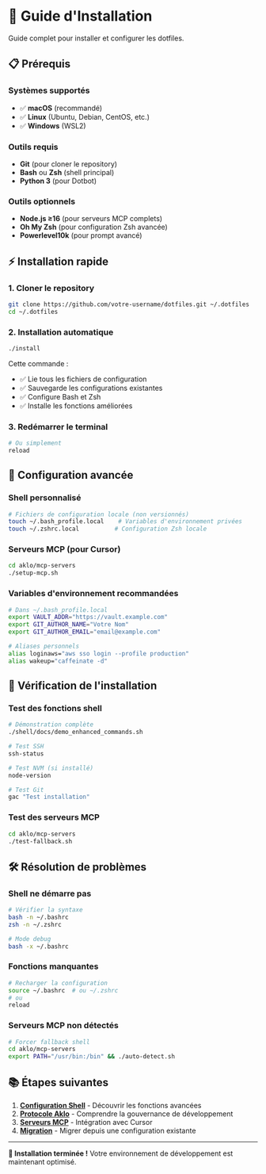 # 🚀 Guide d'Installation

Guide complet pour installer et configurer les dotfiles.

## 📋 Prérequis

### Systèmes supportés
- ✅ **macOS** (recommandé)
- ✅ **Linux** (Ubuntu, Debian, CentOS, etc.)
- ✅ **Windows** (WSL2)

### Outils requis
- **Git** (pour cloner le repository)
- **Bash** ou **Zsh** (shell principal)
- **Python 3** (pour Dotbot)

### Outils optionnels
- **Node.js ≥16** (pour serveurs MCP complets)
- **Oh My Zsh** (pour configuration Zsh avancée)
- **Powerlevel10k** (pour prompt avancé)

## ⚡ Installation rapide

### 1. Cloner le repository
```bash
git clone https://github.com/votre-username/dotfiles.git ~/.dotfiles
cd ~/.dotfiles
```

### 2. Installation automatique
```bash
./install
```

Cette commande :
- ✅ Lie tous les fichiers de configuration
- ✅ Sauvegarde les configurations existantes
- ✅ Configure Bash et Zsh
- ✅ Installe les fonctions améliorées

### 3. Redémarrer le terminal
```bash
# Ou simplement
reload
```

## 🔧 Configuration avancée

### Shell personnalisé
```bash
# Fichiers de configuration locale (non versionnés)
touch ~/.bash_profile.local    # Variables d'environnement privées
touch ~/.zshrc.local          # Configuration Zsh locale
```

### Serveurs MCP (pour Cursor)
```bash
cd aklo/mcp-servers
./setup-mcp.sh
```

### Variables d'environnement recommandées
```bash
# Dans ~/.bash_profile.local
export VAULT_ADDR="https://vault.example.com"
export GIT_AUTHOR_NAME="Votre Nom"
export GIT_AUTHOR_EMAIL="email@example.com"

# Aliases personnels
alias loginaws="aws sso login --profile production"
alias wakeup="caffeinate -d"
```

## 🧪 Vérification de l'installation

### Test des fonctions shell
```bash
# Démonstration complète
./shell/docs/demo_enhanced_commands.sh

# Test SSH
ssh-status

# Test NVM (si installé)
node-version

# Test Git
gac "Test installation"
```

### Test des serveurs MCP
```bash
cd aklo/mcp-servers
./test-fallback.sh
```

## 🛠️ Résolution de problèmes

### Shell ne démarre pas
```bash
# Vérifier la syntaxe
bash -n ~/.bashrc
zsh -n ~/.zshrc

# Mode debug
bash -x ~/.bashrc
```

### Fonctions manquantes
```bash
# Recharger la configuration
source ~/.bashrc  # ou ~/.zshrc
# ou
reload
```

### Serveurs MCP non détectés
```bash
# Forcer fallback shell
cd aklo/mcp-servers
export PATH="/usr/bin:/bin" && ./auto-detect.sh
```

## 📚 Étapes suivantes

1. **[Configuration Shell](../shell/README.md)** - Découvrir les fonctions avancées
2. **[Protocole Aklo](../aklo/README.md)** - Comprendre la gouvernance de développement
3. **[Serveurs MCP](../aklo/mcp-servers/README.md)** - Intégration avec Cursor
4. **[Migration](./migration.md)** - Migrer depuis une configuration existante

---

**🎉 Installation terminée !** Votre environnement de développement est maintenant optimisé.